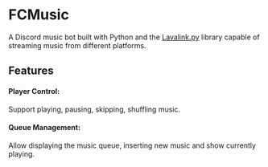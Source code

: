 # FCMusic
A Discord music bot built with Python and the [Lavalink.py](https://github.com/devoxin/lavalink.py) library capable of streaming music from different platforms.

## Features
#### Player Control:  
Support playing, pausing, skipping, shuffling music.
#### Queue Management:  
Allow displaying the music queue, inserting new music and show currently playing.
